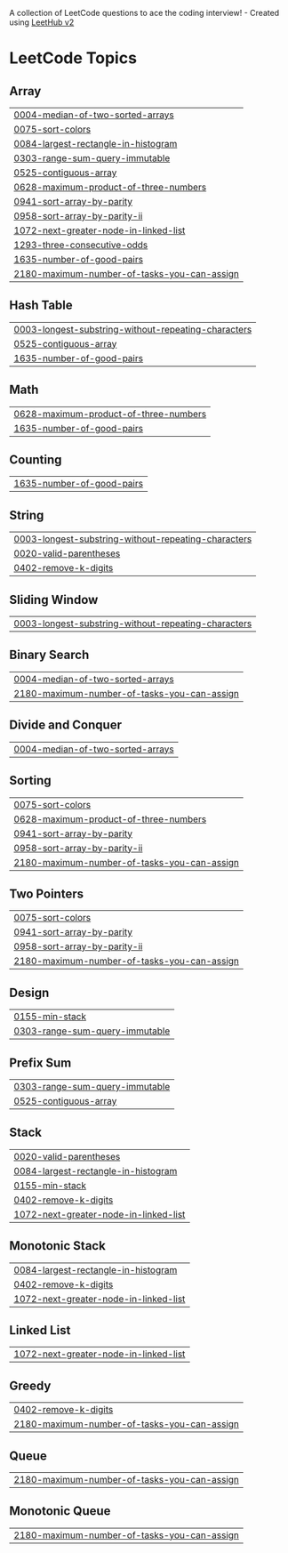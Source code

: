 A collection of LeetCode questions to ace the coding interview! - Created using [LeetHub v2](https://github.com/arunbhardwaj/LeetHub-2.0)
<!---LeetCode Topics Start-->
# LeetCode Topics
## Array
|  |
| ------- |
| [0004-median-of-two-sorted-arrays](https://github.com/Ankush-Matre/LeetCode-Questions/tree/master/0004-median-of-two-sorted-arrays) |
| [0075-sort-colors](https://github.com/Ankush-Matre/LeetCode-Questions/tree/master/0075-sort-colors) |
| [0084-largest-rectangle-in-histogram](https://github.com/Ankush-Matre/LeetCode-Questions/tree/master/0084-largest-rectangle-in-histogram) |
| [0303-range-sum-query-immutable](https://github.com/Ankush-Matre/LeetCode-Questions/tree/master/0303-range-sum-query-immutable) |
| [0525-contiguous-array](https://github.com/Ankush-Matre/LeetCode-Questions/tree/master/0525-contiguous-array) |
| [0628-maximum-product-of-three-numbers](https://github.com/Ankush-Matre/LeetCode-Questions/tree/master/0628-maximum-product-of-three-numbers) |
| [0941-sort-array-by-parity](https://github.com/Ankush-Matre/LeetCode-Questions/tree/master/0941-sort-array-by-parity) |
| [0958-sort-array-by-parity-ii](https://github.com/Ankush-Matre/LeetCode-Questions/tree/master/0958-sort-array-by-parity-ii) |
| [1072-next-greater-node-in-linked-list](https://github.com/Ankush-Matre/LeetCode-Questions/tree/master/1072-next-greater-node-in-linked-list) |
| [1293-three-consecutive-odds](https://github.com/Ankush-Matre/LeetCode-Questions/tree/master/1293-three-consecutive-odds) |
| [1635-number-of-good-pairs](https://github.com/Ankush-Matre/LeetCode-Questions/tree/master/1635-number-of-good-pairs) |
| [2180-maximum-number-of-tasks-you-can-assign](https://github.com/Ankush-Matre/LeetCode-Questions/tree/master/2180-maximum-number-of-tasks-you-can-assign) |
## Hash Table
|  |
| ------- |
| [0003-longest-substring-without-repeating-characters](https://github.com/Ankush-Matre/LeetCode-Questions/tree/master/0003-longest-substring-without-repeating-characters) |
| [0525-contiguous-array](https://github.com/Ankush-Matre/LeetCode-Questions/tree/master/0525-contiguous-array) |
| [1635-number-of-good-pairs](https://github.com/Ankush-Matre/LeetCode-Questions/tree/master/1635-number-of-good-pairs) |
## Math
|  |
| ------- |
| [0628-maximum-product-of-three-numbers](https://github.com/Ankush-Matre/LeetCode-Questions/tree/master/0628-maximum-product-of-three-numbers) |
| [1635-number-of-good-pairs](https://github.com/Ankush-Matre/LeetCode-Questions/tree/master/1635-number-of-good-pairs) |
## Counting
|  |
| ------- |
| [1635-number-of-good-pairs](https://github.com/Ankush-Matre/LeetCode-Questions/tree/master/1635-number-of-good-pairs) |
## String
|  |
| ------- |
| [0003-longest-substring-without-repeating-characters](https://github.com/Ankush-Matre/LeetCode-Questions/tree/master/0003-longest-substring-without-repeating-characters) |
| [0020-valid-parentheses](https://github.com/Ankush-Matre/LeetCode-Questions/tree/master/0020-valid-parentheses) |
| [0402-remove-k-digits](https://github.com/Ankush-Matre/LeetCode-Questions/tree/master/0402-remove-k-digits) |
## Sliding Window
|  |
| ------- |
| [0003-longest-substring-without-repeating-characters](https://github.com/Ankush-Matre/LeetCode-Questions/tree/master/0003-longest-substring-without-repeating-characters) |
## Binary Search
|  |
| ------- |
| [0004-median-of-two-sorted-arrays](https://github.com/Ankush-Matre/LeetCode-Questions/tree/master/0004-median-of-two-sorted-arrays) |
| [2180-maximum-number-of-tasks-you-can-assign](https://github.com/Ankush-Matre/LeetCode-Questions/tree/master/2180-maximum-number-of-tasks-you-can-assign) |
## Divide and Conquer
|  |
| ------- |
| [0004-median-of-two-sorted-arrays](https://github.com/Ankush-Matre/LeetCode-Questions/tree/master/0004-median-of-two-sorted-arrays) |
## Sorting
|  |
| ------- |
| [0075-sort-colors](https://github.com/Ankush-Matre/LeetCode-Questions/tree/master/0075-sort-colors) |
| [0628-maximum-product-of-three-numbers](https://github.com/Ankush-Matre/LeetCode-Questions/tree/master/0628-maximum-product-of-three-numbers) |
| [0941-sort-array-by-parity](https://github.com/Ankush-Matre/LeetCode-Questions/tree/master/0941-sort-array-by-parity) |
| [0958-sort-array-by-parity-ii](https://github.com/Ankush-Matre/LeetCode-Questions/tree/master/0958-sort-array-by-parity-ii) |
| [2180-maximum-number-of-tasks-you-can-assign](https://github.com/Ankush-Matre/LeetCode-Questions/tree/master/2180-maximum-number-of-tasks-you-can-assign) |
## Two Pointers
|  |
| ------- |
| [0075-sort-colors](https://github.com/Ankush-Matre/LeetCode-Questions/tree/master/0075-sort-colors) |
| [0941-sort-array-by-parity](https://github.com/Ankush-Matre/LeetCode-Questions/tree/master/0941-sort-array-by-parity) |
| [0958-sort-array-by-parity-ii](https://github.com/Ankush-Matre/LeetCode-Questions/tree/master/0958-sort-array-by-parity-ii) |
| [2180-maximum-number-of-tasks-you-can-assign](https://github.com/Ankush-Matre/LeetCode-Questions/tree/master/2180-maximum-number-of-tasks-you-can-assign) |
## Design
|  |
| ------- |
| [0155-min-stack](https://github.com/Ankush-Matre/LeetCode-Questions/tree/master/0155-min-stack) |
| [0303-range-sum-query-immutable](https://github.com/Ankush-Matre/LeetCode-Questions/tree/master/0303-range-sum-query-immutable) |
## Prefix Sum
|  |
| ------- |
| [0303-range-sum-query-immutable](https://github.com/Ankush-Matre/LeetCode-Questions/tree/master/0303-range-sum-query-immutable) |
| [0525-contiguous-array](https://github.com/Ankush-Matre/LeetCode-Questions/tree/master/0525-contiguous-array) |
## Stack
|  |
| ------- |
| [0020-valid-parentheses](https://github.com/Ankush-Matre/LeetCode-Questions/tree/master/0020-valid-parentheses) |
| [0084-largest-rectangle-in-histogram](https://github.com/Ankush-Matre/LeetCode-Questions/tree/master/0084-largest-rectangle-in-histogram) |
| [0155-min-stack](https://github.com/Ankush-Matre/LeetCode-Questions/tree/master/0155-min-stack) |
| [0402-remove-k-digits](https://github.com/Ankush-Matre/LeetCode-Questions/tree/master/0402-remove-k-digits) |
| [1072-next-greater-node-in-linked-list](https://github.com/Ankush-Matre/LeetCode-Questions/tree/master/1072-next-greater-node-in-linked-list) |
## Monotonic Stack
|  |
| ------- |
| [0084-largest-rectangle-in-histogram](https://github.com/Ankush-Matre/LeetCode-Questions/tree/master/0084-largest-rectangle-in-histogram) |
| [0402-remove-k-digits](https://github.com/Ankush-Matre/LeetCode-Questions/tree/master/0402-remove-k-digits) |
| [1072-next-greater-node-in-linked-list](https://github.com/Ankush-Matre/LeetCode-Questions/tree/master/1072-next-greater-node-in-linked-list) |
## Linked List
|  |
| ------- |
| [1072-next-greater-node-in-linked-list](https://github.com/Ankush-Matre/LeetCode-Questions/tree/master/1072-next-greater-node-in-linked-list) |
## Greedy
|  |
| ------- |
| [0402-remove-k-digits](https://github.com/Ankush-Matre/LeetCode-Questions/tree/master/0402-remove-k-digits) |
| [2180-maximum-number-of-tasks-you-can-assign](https://github.com/Ankush-Matre/LeetCode-Questions/tree/master/2180-maximum-number-of-tasks-you-can-assign) |
## Queue
|  |
| ------- |
| [2180-maximum-number-of-tasks-you-can-assign](https://github.com/Ankush-Matre/LeetCode-Questions/tree/master/2180-maximum-number-of-tasks-you-can-assign) |
## Monotonic Queue
|  |
| ------- |
| [2180-maximum-number-of-tasks-you-can-assign](https://github.com/Ankush-Matre/LeetCode-Questions/tree/master/2180-maximum-number-of-tasks-you-can-assign) |
<!---LeetCode Topics End-->